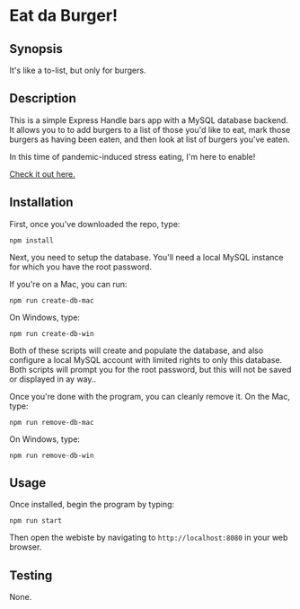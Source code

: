 # Eat da Burger!

## Synopsis

It's like a to-list, but only for burgers.

## Description

This is a simple Express Handle bars app with a MySQL database backend. It allows you to to add burgers to a list of those you'd like to eat, mark those burgers as having been eaten, and then look at list of burgers you've eaten.

In this time of pandemic-induced stress eating, I'm here to enable!

[Check it out here.](https://eat-da-burger-bryan3023.herokuapp.com/)

## Installation

First, once you've downloaded the repo, type:

```
npm install
```

Next, you need to setup the database. You'll need a local MySQL instance for which you have the root password.

If you're on a Mac, you can run:

```
npm run create-db-mac
```

On Windows, type:

```
npm run create-db-win
```

Both of these scripts will create and populate the database, and also configure a local MySQL account with limited rights to only this database. Both scripts will prompt you for the root password, but this will not be saved or displayed in ay way..

Once you're done with the program, you can cleanly remove it. On the Mac, type:

```
npm run remove-db-mac
```

On Windows, type:

```
npm run remove-db-win
```

## Usage

Once installed, begin the program by typing:

```
npm run start
```

Then open the webiste by navigating to `http://localhost:8080` in your web browser.

## Testing

None.